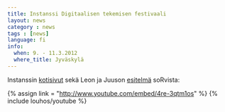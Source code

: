 ```yaml
---
title: Instanssi Digitaalisen tekemisen festivaali
layout: news
category : news
tags : [news]
language: fi
info:
  when: 9. - 11.3.2012
  where_title: Jyväskylä
---
```

Instanssin [kotisivut](http://instanssi.org/2012/) sekä Leon ja Juuson 
[esitelmä]() soRvista:

{% assign link = "http://www.youtube.com/embed/4re-3qtm1os" %}
{% include louhos/youtube %}
